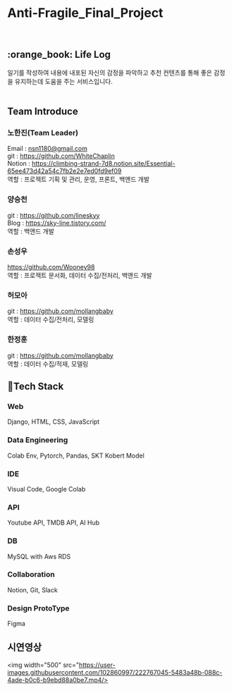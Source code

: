 # Anti-Fragile_Final_Project
<br>
<h2> :orange_book: Life Log </h2>
일기를 작성하여 내용에 내포된 자신의 감정을 파악하고 추천 컨텐츠를 통해 좋은 감정을 유지하는데 도움을 주는 서비스입니다.
<br><br>

## Team Introduce
### 노한진(Team Leader)
Email : nsn1180@gmail.com <br>
git : https://github.com/WhiteChaplin <br>
Notion : https://climbing-strand-7d8.notion.site/Essential-65ee473d42a54c7fb2e2e7ed0fd9ef09 <br>
역할 : 프로젝트 기획 및 관리, 운영, 프론트, 백앤드 개발 <br>

### 양승천
git : https://github.com/lineskyy <br>
Blog : https://sky-line.tistory.com/ <br>
역할 : 백앤드 개발

### 손성우
https://github.com/Wooney98 <br>
역할 : 프로젝트 문서화, 데이터 수집/전처리, 백앤드 개발

### 허모아
git : https://github.com/mollangbaby <br>
역할 : 데이터 수집/전처리, 모델링

### 한정훈
git : https://github.com/mollangbaby <br>
역할 : 데이터 수집/적재, 모델링


## :key:Tech Stack
### Web
Django, HTML, CSS, JavaScript
<br>
### Data Engineering
Colab Env, Pytorch, Pandas, SKT Kobert Model
<br>
### IDE
Visual Code, Google Colab
<br>
### API
Youtube API, TMDB API, AI Hub
<br>
### DB
MySQL with Aws RDS
<br>
### Collaboration
Notion, Git, Slack
<br>
### Design ProtoType
Figma


## 시연영상
<img width="500" src="https://user-images.githubusercontent.com/102860997/222767045-5483a48b-088c-4ade-b0c6-b9ebd88a0be7.mp4/>
